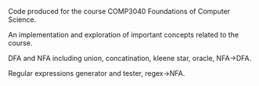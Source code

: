 Code produced for the course COMP3040 Foundations of Computer Science.

An implementation and exploration of important concepts related to the course.

DFA and NFA including union, concatination, kleene star, oracle, NFA->DFA.

Regular expressions generator and tester, regex->NFA.
